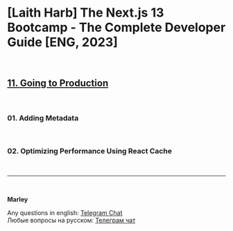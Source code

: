 # [Laith Harb] The Next.js 13 Bootcamp - The Complete Developer Guide [ENG, 2023]

<br/>

## [11. Going to Production](https://github.com/webmakaka/Next.js-Projects-Build-an-Issue-Tracker/pull/13)

<br/>

### 01. Adding Metadata

<br/>

### 02. Optimizing Performance Using React Cache

<br/>

---

<br/>

**Marley**

Any questions in english: <a href="https://jsdev.org/chat/">Telegram Chat</a>  
Любые вопросы на русском: <a href="https://jsdev.ru/chat/">Телеграм чат</a>
